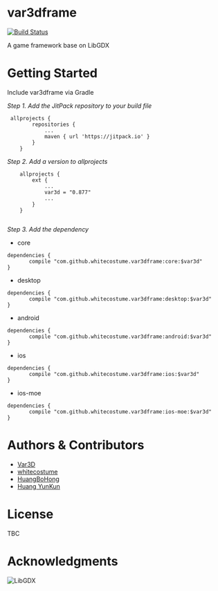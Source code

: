 # var3dframe
[![Build Status](https://travis-ci.org/whitecostume/var3dframe.svg?branch=master)](https://travis-ci.org/whitecostume/var3dframe)

A game framework base on LibGDX

# Getting Started
Include var3dframe via Gradle

*Step 1. Add the JitPack repository to your build file*
```
 allprojects {
        repositories {
            ...
            maven { url 'https://jitpack.io' }
        }
    }
```
*Step 2. Add a version to allprojects*
```
    allprojects {
        ext {
            ...
            var3d = "0.877"
            ...
        }
    }
    
```
*Step 3. Add the dependency*
+ core
```
dependencies {
	   compile "com.github.whitecostume.var3dframe:core:$var3d"
}
```
+ desktop
```
dependencies {
	   compile "com.github.whitecostume.var3dframe:desktop:$var3d"
}
```
+ android
```
dependencies {
	   compile "com.github.whitecostume.var3dframe:android:$var3d"
}
```
+ ios
```
dependencies {
	   compile "com.github.whitecostume.var3dframe:ios:$var3d"
}
```
+ ios-moe
```
dependencies {
	   compile "com.github.whitecostume.var3dframe:ios-moe:$var3d"
}
```

# Authors & Contributors
+ [Var3D](https://github.com/Var3D)
+ [whitecostume](https://github.com/whitecostume)
+ [HuangBoHong](https://github.com/HuangBoHong)
+ [Huang YunKun](https://github.com/htynkn)

# License
TBC

# Acknowledgments
![LibGDX](http://libgdx.badlogicgames.com/img/logo.png)